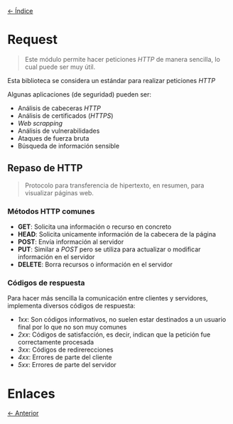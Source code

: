 [<- Índice](../Python.md)
# Request

> Este módulo permite hacer peticiones *HTTP* de manera sencilla, lo cual puede ser muy útil.

Esta biblioteca se considera un estándar para realizar peticiones *HTTP*

Algunas aplicaciones (de seguridad) pueden ser:
- Análisis de cabeceras *HTTP*
- Análisis de certificados (*HTTPS*)
- *Web scrapping*
- Análisis de vulnerabilidades
- Ataques de fuerza bruta
- Búsqueda de información sensible

## Repaso de HTTP

> Protocolo para transferencia de hipertexto, en resumen, para visualizar páginas web.

### Métodos HTTP comunes

- **GET**: Solicita una información o recurso en concreto
- **HEAD**: Solicita unicamente información de la cabecera de la página
- **POST**: Envía información al servidor
- **PUT**: Similar a *POST* pero se utiliza para actualizar o modificar información en el servidor
- **DELETE**: Borra recursos o información en el servidor

### Códigos de respuesta

Para hacer más sencilla la comunicación entre clientes y servidores, implementa diversos códigos de respuesta:

- *1xx*: Son códigos informativos, no suelen estar destinados a un usuario final por lo que no son muy comunes
- *2xx*: Códigos de satisfacción, es decir, indican que la petición fue correctamente procesada
- *3xx*: Códigos de redirerecciones
- *4xx*: Errores de parte del cliente
- *5xx*: Errores de parte del servidor

# Enlaces

[<- Anterior](HFC11_09_2024.md)